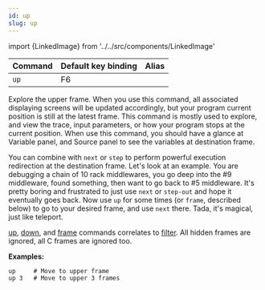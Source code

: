 ```yaml
---
id: up
slug: up
---
```

import {LinkedImage} from '../../src/components/LinkedImage'

| Command | Default key binding | Alias |
| ------- | ------------------- | ----- |
| `up` | F6 |  |

Explore the upper frame. When you use this command, all associated displaying screens will be updated accordingly, but your program current position is still at the latest frame. This command is mostly used to explore, and view the trace, input parameters, or how your program stops at the current position. When use this command, you should have a glance at Variable panel, and Source panel to see the variables at destination frame.

You can combine with `next` or `step` to perform powerful execution redirection at the destination frame. Let's look at an example. You are debugging a chain of 10 rack middlewares, you go deep into the #9 middleware, found something, then want to go back to #5 middleware. It's pretty boring and frustrated to just use `next` or `step-out` and hope it eventually goes back. Now use `up` for some times (or `frame`, described below) to go to your desired frame, and use `next` there. Tada, it's magical, just like teleport.

[up](/docs/commands/up), [down](/docs/commands/down), and [frame](/docs/commands/frame) commands correlates to [filter](/docs/guides/filter). All hidden frames are ignored, all C frames are ignored too.

**Examples:**

```
up     # Move to upper frame
up 3   # Move to upper 3 frames
```

<LinkedImage link="/img/commands/up.gif" alt="Up example"/>
